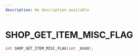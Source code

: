 ```yaml
---
description: No description available 
---
```


# SHOP_GET_ITEM_MISC_FLAG

```cpp
int SHOP_GET_ITEM_MISC_FLAG(int _Unk0);
```